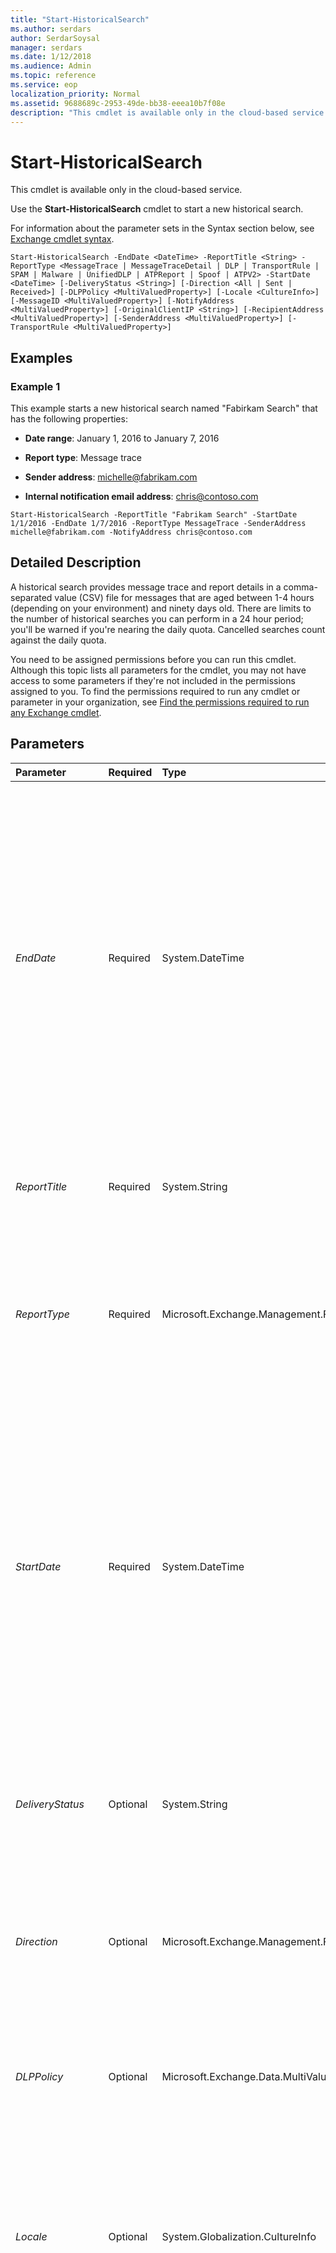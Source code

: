 ```yaml
---
title: "Start-HistoricalSearch"
ms.author: serdars
author: SerdarSoysal
manager: serdars
ms.date: 1/12/2018
ms.audience: Admin
ms.topic: reference
ms.service: eop
localization_priority: Normal
ms.assetid: 9688689c-2953-49de-bb38-eeea10b7f08e
description: "This cmdlet is available only in the cloud-based service."
---
```


# Start-HistoricalSearch

This cmdlet is available only in the cloud-based service. 
  
Use the **Start-HistoricalSearch** cmdlet to start a new historical search.
  
For information about the parameter sets in the Syntax section below, see [Exchange cmdlet syntax](https://technet.microsoft.com/library/bb123552.aspx). 
  
```
Start-HistoricalSearch -EndDate <DateTime> -ReportTitle <String> -ReportType <MessageTrace | MessageTraceDetail | DLP | TransportRule | SPAM | Malware | UnifiedDLP | ATPReport | Spoof | ATPV2> -StartDate <DateTime> [-DeliveryStatus <String>] [-Direction <All | Sent | Received>] [-DLPPolicy <MultiValuedProperty>] [-Locale <CultureInfo>] [-MessageID <MultiValuedProperty>] [-NotifyAddress <MultiValuedProperty>] [-OriginalClientIP <String>] [-RecipientAddress <MultiValuedProperty>] [-SenderAddress <MultiValuedProperty>] [-TransportRule <MultiValuedProperty>]

```

## Examples
<a name="Examples"> </a>

### Example 1

This example starts a new historical search named "Fabirkam Search" that has the following properties:
  
- **Date range**: January 1, 2016 to January 7, 2016
    
- **Report type**: Message trace
    
- **Sender address**: michelle@fabrikam.com
    
- **Internal notification email address**: chris@contoso.com
    
```
Start-HistoricalSearch -ReportTitle "Fabrikam Search" -StartDate 1/1/2016 -EndDate 1/7/2016 -ReportType MessageTrace -SenderAddress michelle@fabrikam.com -NotifyAddress chris@contoso.com
```

## Detailed Description
<a name="DetailedDescription"> </a>

A historical search provides message trace and report details in a comma-separated value (CSV) file for messages that are aged between 1-4 hours (depending on your environment) and ninety days old. There are limits to the number of historical searches you can perform in a 24 hour period; you'll be warned if you're nearing the daily quota. Cancelled searches count against the daily quota.
  
You need to be assigned permissions before you can run this cmdlet. Although this topic lists all parameters for the cmdlet, you may not have access to some parameters if they're not included in the permissions assigned to you. To find the permissions required to run any cmdlet or parameter in your organization, see [Find the permissions required to run any Exchange cmdlet](https://technet.microsoft.com/library/mt432940.aspx). 
  
## Parameters
<a name="DetailedDescription"> </a>

|**Parameter**|**Required**|**Type**|**Description**|
|:-----|:-----|:-----|:-----|
| _EndDate_ <br/> |Required  <br/> |System.DateTime  <br/> |The  _EndDate_ parameter specifies the end date of the date range. <br/> Use the short date format that's defined in the **Regional Options** settings on the computer where you're running the command. For example, if the computer is configured to use the short date format _mm_/ _dd_/ _yyyy_, enter 09/01/2015 to specify September 1, 2015. You can enter the date only, or you can enter the date and time of day. If you enter the date and time of day, enclose the value in quotation marks ("), for example,"09/01/2015 5:00 PM".  <br/> |
| _ReportTitle_ <br/> |Required  <br/> |System.String  <br/> |The  _ReportTitle_ parameter specifies a descriptive name for the historical search. If the value contains spaces, enclose the value in quotation marks ("). <br/> |
| _ReportType_ <br/> |Required  <br/> |Microsoft.Exchange.Management.FfoReporting.HistoricalSearchReportType  <br/> | The _ReportType_ parameter specifies the type of historical search that you want to perform. You can use one of the following values: <br/>  `DLP` <br/>  `Malware` <br/>  `MessageTrace` <br/>  `MessageTraceDetail` <br/>  `SPAM` <br/>  `TransportRule` <br/> |
| _StartDate_ <br/> |Required  <br/> |System.DateTime  <br/> |The  _StartDate_ parameter specifies the start date of the date range. <br/> Use the short date format that's defined in the **Regional Options** settings on the computer where you're running the command. For example, if the computer is configured to use the short date format _mm_/ _dd_/ _yyyy_, enter 09/01/2015 to specify September 1, 2015. You can enter the date only, or you can enter the date and time of day. If you enter the date and time of day, enclose the value in quotation marks ("), for example,"09/01/2015 5:00 PM".  <br/> |
| _DeliveryStatus_ <br/> |Optional  <br/> |System.String  <br/> | The _DeliveryStatus_ parameter filters the results by the delivery status of the message. You can use one of the following values: <br/>  `Delivered` <br/>  `Expanded` <br/>  `Failed` <br/> |
| _Direction_ <br/> |Optional  <br/> |Microsoft.Exchange.Management.FfoReporting.MessageDirection  <br/> | The _Direction_ parameter filters the results by the direction of the message. Valid values are: <br/>  `All`: Incoming and outgoing messages.  <br/>  `Received`: Ingoing messages only.  <br/>  `Sent`: Outgoing messages only.  <br/> |
| _DLPPolicy_ <br/> |Optional  <br/> |Microsoft.Exchange.Data.MultiValuedProperty  <br/> |The  _DLPPolicy_ parameter filters the results by the name of the DLP policy that acted on the message. You can specify multiple DLP policies separated by commas. <br/> |
| _Locale_ <br/> |Optional  <br/> |System.Globalization.CultureInfo  <br/> |The  _Locale_ parameter filters the results by the locale of the message. <br/> Valid input for this parameter is a supported culture code value from the Microsoft .NET Framework **CultureInfo** class. For example, `da-DK` for Danish or `ja-JP` for Japanese. For more information, see[CultureInfo Class](https://go.microsoft.com/fwlink/p/?linkId=184859).  <br/> |
| _MessageID_ <br/> |Optional  <br/> |Microsoft.Exchange.Data.MultiValuedProperty  <br/> |The  _MessageId_ parameter filters the results by the `Message-ID` header field of the message. This value is also known as the Client ID. The format of the `Message-ID` depends on the messaging server that sent the message. The value should be unique for each message. However, not all messaging servers create values for the `Message-ID` in the same way. Be sure to include the full Message ID string. This may include angle brackets. <br/> |
| _NotifyAddress_ <br/> |Optional  <br/> |Microsoft.Exchange.Data.MultiValuedProperty  <br/> |The  _NotifyAddress_ parameter specifies the email addresses of internal recipients to notify when the historical search is complete. The email address must be in an accepted domain that's configured for your organization. You can enter multiple email addresses separated by commas. <br/> To view the results of the historical search, you need to specify at least one email address for the  _NotifyAddress_ parameter. Otherwise, you need to click on the completed message trace in the Exchange admin center at **Mail flow** > **Message trace**.  <br/> |
| _OriginalClientIP_ <br/> |Optional  <br/> |System.String  <br/> |The  _OriginalClientIP_ parameter filters the results by the original IP address of the message. For incoming messages, the _OriginalClientIP_ value is the sender's IP address. For outgoing messages, the _OriginalClientIP_ value is the IP address of the external SMTP server that received the message. <br/> |
| _RecipientAddress_ <br/> |Optional  <br/> |Microsoft.Exchange.Data.MultiValuedProperty  <br/> |The  _RecipientAddress_ parameter filters the results by the recipient's email address. You can specify multiple values separated by commas. <br/> |
| _SenderAddress_ <br/> |Optional  <br/> |Microsoft.Exchange.Data.MultiValuedProperty  <br/> |The  _SenderAddress_ parameter filters the results by the sender's email address. You can specify multiple values separated by commas. <br/> |
| _TransportRule_ <br/> |Optional  <br/> |Microsoft.Exchange.Data.MultiValuedProperty  <br/> |The  _TransportRule_ parameter filters the results by the name of the transport rule that acted on the message. You can specify multiple transport rules separated by commas. <br/> |
   
## Input Types
<a name="InputTypes"> </a>

To see the input types that this cmdlet accepts, see [Cmdlet Input and Output Types](http://go.microsoft.com/fwlink/p/?linkId=616387). If the Input Type field for a cmdlet is blank, the cmdlet doesn't accept input data. 
  
## Return Types
<a name="ReturnTypes"> </a>

To see the return types, which are also known as output types, that this cmdlet accepts, see [Cmdlet Input and Output Types](http://go.microsoft.com/fwlink/p/?linkId=616387). If the Output Type field is blank, the cmdlet doesn't return data. 
  

